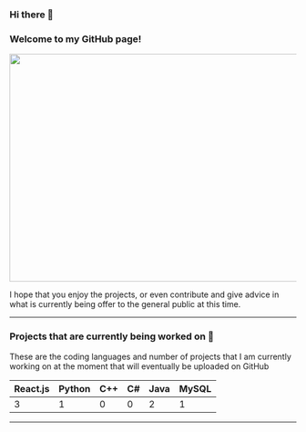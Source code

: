 ### Hi there 👋
### Welcome to my GitHub page! 
<p>
  <img src= "https://cdn.dribbble.com/users/1454037/screenshots/5360175/apartments-animated-dribbler-bottom.gif" width="900" height="400">
</p>

I hope that you enjoy the projects, or even contribute and give advice in what is currently being offer to the general public at this time. 
___

 ### Projects that are currently being worked on 🔭

 
These are the coding languages and number of projects that I am currently working on at the moment that will eventually be uploaded on GitHub


 |React.js|Python|C++|C#|Java|MySQL|
|---|---|---|---|---|--|
|3|1|0|0|2|1|
 ___
<!--
**PowerHouseZ/PowerHouseZ** is a ✨ _special_ ✨ repository because its `README.md` (this file) appears on your GitHub profile.

Here are some ideas to get you started:

-
- 🌱 I’m currently learning ...
- 👯 I’m looking to collaborate on ...
- 🤔 I’m looking for help with ...
- 💬 Ask me about ...
- 📫 How to reach me: ...
- 😄 Pronouns: ...
- ⚡ Fun fact: ...
-->
